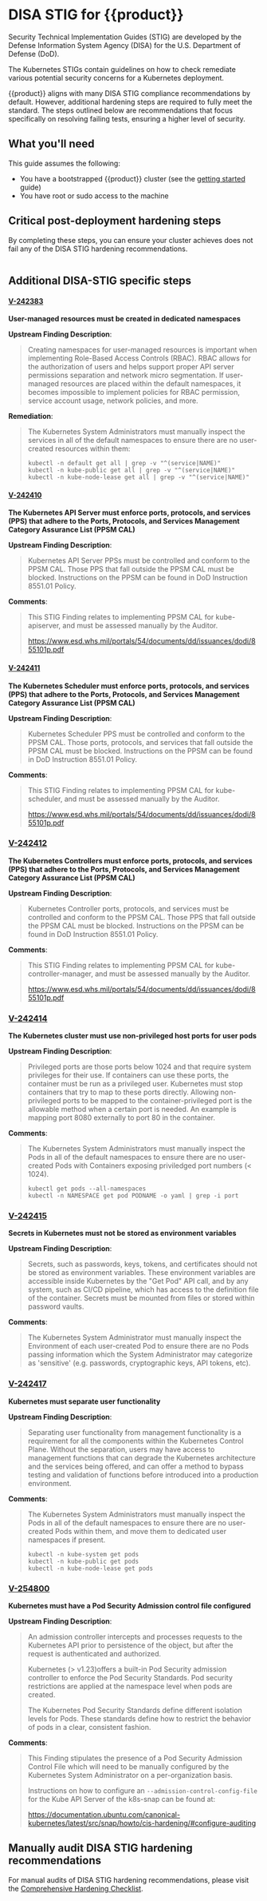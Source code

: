 # DISA STIG for {{product}}

Security Technical Implementation Guides (STIG) are developed by the Defense
Information System Agency (DISA) for the U.S. Department of Defense (DoD).

The Kubernetes STIGs contain guidelines on how to check remediate various
potential security concerns for a Kubernetes deployment.

{{product}} aligns with many DISA STIG compliance recommendations by default.
However, additional hardening steps are required to fully meet the standard.
The steps outlined below are recommendations that focus specifically on
resolving failing tests, ensuring a higher level of security.


## What you'll need

This guide assumes the following:

- You have a bootstrapped {{product}} cluster (see the [getting started] guide)
- You have root or sudo access to the machine


## Critical post-deployment hardening steps

By completing these steps, you can ensure your cluster achieves does not fail
any of the DISA STIG hardening recommendations.

```{include} ../../../_parts/common_hardening.md
```

## Additional DISA-STIG specific steps

#### [V-242383](https://www.stigviewer.com/stig/kubernetes/2024-06-10/finding/V-242383)

**User-managed resources must be created in dedicated namespaces**

**Upstream Finding Description**:

> Creating namespaces for user-managed resources is important when implementing
> Role-Based Access Controls (RBAC). RBAC allows for the authorization of users
> and helps support proper API server permissions separation and network micro
> segmentation. If user-managed resources are placed within the default
> namespaces, it becomes impossible to implement policies for RBAC permission,
> service account usage, network policies, and more.

**Remediation**:
>
> The Kubernetes System Administrators must manually inspect the services in
> all of the default namespaces to ensure there are no user-created resources
> within them:
>
>     kubectl -n default get all | grep -v "^(service|NAME)"
>     kubectl -n kube-public get all | grep -v "^(service|NAME)"
>     kubectl -n kube-node-lease get all | grep -v "^(service|NAME)"
>

#### [V-242410](https://www.stigviewer.com/stig/kubernetes/2024-06-10/finding/V-242410)

**The Kubernetes API Server must enforce ports, protocols, and services (PPS)
that adhere to the Ports, Protocols, and Services Management Category Assurance
List (PPSM CAL)**

**Upstream Finding Description**:

> Kubernetes API Server PPSs must be controlled and conform to the PPSM CAL.
> Those PPS that fall outside the PPSM CAL must be blocked. Instructions on the
> PPSM can be found in DoD Instruction 8551.01 Policy.

**Comments**:
>
> This STIG Finding relates to implementing PPSM CAL for kube-apiserver, and
> must be assessed manually by the Auditor.
>
> https://www.esd.whs.mil/portals/54/documents/dd/issuances/dodi/855101p.pdf
>

#### [V-242411](https://www.stigviewer.com/stig/kubernetes/2024-06-10/finding/V-242411)

**The Kubernetes Scheduler must enforce ports, protocols, and services (PPS)
that adhere to the Ports, Protocols, and Services Management Category Assurance
List (PPSM CAL)**

**Upstream Finding Description**:

> Kubernetes Scheduler PPS must be controlled and conform to the PPSM CAL.
> Those ports, protocols, and services that fall outside the PPSM CAL must be
> blocked. Instructions on the PPSM can be found in DoD Instruction 8551.01
> Policy.

**Comments**:
>
> This STIG Finding relates to implementing PPSM CAL for kube-scheduler, and
> must be assessed manually by the Auditor.
>
> https://www.esd.whs.mil/portals/54/documents/dd/issuances/dodi/855101p.pdf
>

### [V-242412](https://www.stigviewer.com/stig/kubernetes/2024-06-10/finding/V-242412)

**The Kubernetes Controllers must enforce ports, protocols, and services (PPS)
that adhere to the Ports, Protocols, and Services Management Category Assurance
List (PPSM CAL)**

**Upstream Finding Description**:

> Kubernetes Controller ports, protocols, and services must be controlled and
> conform to the PPSM CAL. Those PPS that fall outside the PPSM CAL must be
> blocked. Instructions on the PPSM can be found in DoD Instruction 8551.01
> Policy.

**Comments**:

>
> This STIG Finding relates to implementing PPSM CAL for
> kube-controller-manager, and must be assessed manually by the Auditor.
>
> https://www.esd.whs.mil/portals/54/documents/dd/issuances/dodi/855101p.pdf
>

### [V-242414](https://www.stigviewer.com/stig/kubernetes/2024-06-10/finding/V-242414)

**The Kubernetes cluster must use non-privileged host ports for user pods**

**Upstream Finding Description**:

> Privileged ports are those ports below 1024 and that require system
> privileges for their use. If containers can use these ports, the container
> must be run as a privileged user. Kubernetes must stop containers that try to
> map to these ports directly. Allowing non-privileged ports to be mapped to
> the container-privileged port is the allowable method when a certain port is
> needed. An example is mapping port 8080 externally to port 80 in the
> container.

**Comments**:
>
> The Kubernetes System Administrators must manually inspect the Pods in all of
> the default namespaces to ensure there are no user-created Pods with
> Containers exposing priviledged port numbers (< 1024).
>
>     kubectl get pods --all-namespaces
>     kubectl -n NAMESPACE get pod PODNAME -o yaml | grep -i port
>

### [V-242415](https://www.stigviewer.com/stig/kubernetes/2024-06-10/finding/V-242415)

**Secrets in Kubernetes must not be stored as environment variables**

**Upstream Finding Description**:

> Secrets, such as passwords, keys, tokens, and certificates should not be
> stored as environment variables. These environment variables are accessible
> inside Kubernetes by the "Get Pod" API call, and by any system, such as CI/CD
> pipeline, which has access to the definition file of the container. Secrets
> must be mounted from files or stored within password vaults.

**Comments**:
>
> The Kubernetes System Administrator must manually inspect the Environment of
> each user-created Pod to ensure there are no Pods passing information which
> the System Administrator may categorize as 'sensitive' (e.g. passwords,
> cryptographic keys, API tokens, etc).
>

### [V-242417](https://www.stigviewer.com/stig/kubernetes/2024-06-10/finding/V-242417)

**Kubernetes must separate user functionality**

**Upstream Finding Description**:

> Separating user functionality from management functionality is a requirement
> for all the components within the Kubernetes Control Plane. Without the
> separation, users may have access to management functions that can degrade
> the Kubernetes architecture and the services being offered, and can offer a
> method to bypass testing and validation of functions before introduced into a
> production environment.

**Comments**:
>
> The Kubernetes System Administrators must manually inspect the Pods in all of
> the default namespaces to ensure there are no user-created Pods within them,
> and move them to dedicated user namespaces if present.
>
>     kubectl -n kube-system get pods
>     kubectl -n kube-public get pods
>     kubectl -n kube-node-lease get pods
>

### [V-254800](https://www.stigviewer.com/stig/kubernetes/2024-06-10/finding/V-254800)

**Kubernetes must have a Pod Security Admission control file configured**

**Upstream Finding Description**:

> An admission controller intercepts and processes requests to the Kubernetes
> API prior to persistence of the object, but after the request is
> authenticated and authorized.
>
> Kubernetes (> v1.23)offers a built-in Pod Security admission controller to
> enforce the Pod Security Standards. Pod security restrictions are applied at
> the namespace level when pods are created.
>
> The Kubernetes Pod Security Standards define different isolation levels for
> Pods. These standards define how to restrict the behavior of pods in a clear,
> consistent fashion.

**Comments**:
>
> This Finding stipulates the presence of a Pod Security Admission Control File
> which will need to be manually configured by the Kubernetes System
> Administrator on a per-organization basis.
>
> Instructions on how to configure an `--admission-control-config-file` for the
> Kube API Server of the k8s-snap can be found at:
>
> <!-- TODO: switch link to dedicated DISA Hardening page when published. -->
> https://documentation.ubuntu.com/canonical-kubernetes/latest/src/snap/howto/cis-hardening/#configure-auditing
>

## Manually audit DISA STIG hardening recommendations

For manual audits of DISA STIG hardening recommendations, please visit the
[Comprehensive Hardening Checklist][].


<!-- Links -->
[Hardening]:security/hardening.md
[Center for Internet Security (CIS)]:https://www.cisecurity.org/
[kube-bench]:https://aquasecurity.github.io/kube-bench/v0.6.15/
[CIS Kubernetes Benchmark]:https://www.cisecurity.org/benchmark/kubernetes
[getting started]: ../tutorial/getting-started
[kube-bench release]: https://github.com/aquasecurity/kube-bench/releases
[additional DISA STIG-specific steps]: #additional-disa-stig-specific-steps
[Comprehensive Hardening Checklist]: auditing-steps.md#comprehensive-hardening-checklist
[upstream instructions]:https://kubernetes.io/docs/tasks/debug/debug-cluster/audit/
